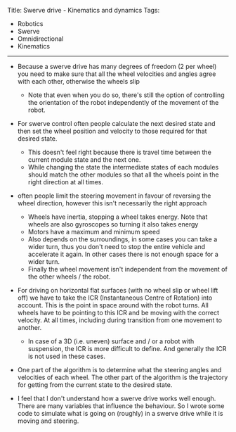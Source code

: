 Title: Swerve drive - Kinematics and dynamics
Tags:

- Robotics
- Swerve
- Omnidirectional
- Kinematics

---

- Because a swerve drive has many degrees of freedom (2 per wheel) you need to make sure that
  all the wheel velocities and angles agree with each other, otherwise the wheels slip
    + Note that even when you do so, there's still the option of controlling the orientation
      of the robot independently of the movement of the robot.

- For swerve control often people calculate the next desired state and then set the
  wheel position and velocity to those required for that desired state.
    + This doesn't feel right because there is travel time between the current module
      state and the next one.
    + While changing the state the intermediate states of each modules should match
      the other modules so that all the wheels point in the right direction at all
      times.
- often people limit the steering movement in favour of reversing the wheel direction,
  however this isn't necessarily the right approach
    + Wheels have inertia, stopping a wheel takes energy. Note that wheels are also
      gyroscopes so turning it also takes energy
    + Motors have a maximum and minimum speed
    + Also depends on the surroundings, in some cases you can take a wider turn, thus
      you don't need to stop the entire vehicle and accelerate it again. In other
      cases there is not enough space for a wider turn.
    + Finally the wheel movement isn't independent from the movement of the other
      wheels / the robot.
- For driving on horizontal flat surfaces (with no wheel slip or wheel lift off) we
  have to take the ICR (Instantaneous Centre of Rotation) into account. This is the
  point in space around with the robot turns. All wheels have to be pointing to this
  ICR and be moving with the correct velocity. At all times, including during transition
  from one movement to another.
    + In case of a 3D (i.e. uneven) surface and / or a robot with suspension, the ICR
      is more difficult to define. And generally the ICR is not used in these cases.

- One part of the algorithm is to determine what the steering angles and velocities of
  each wheel. The other part of the algorithm is the trajectory for getting from the
  current state to the desired state.



- I feel that I don't understand how a swerve drive works well enough. There are many
  variables that influence the behaviour. So I wrote some code to simulate what is
  going on (roughly) in a swerve drive while it is moving and steering.


